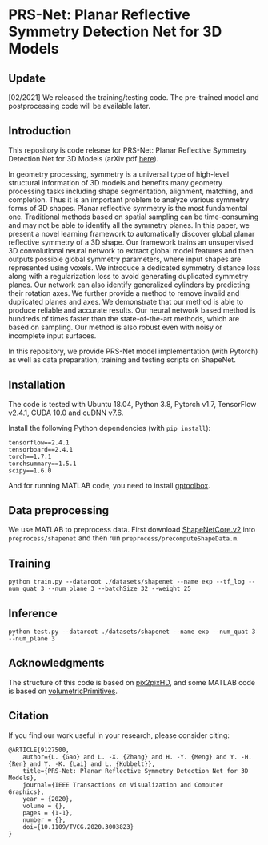 # PRS-Net: Planar Reflective Symmetry Detection Net for 3D Models

## Update
[02/2021] We released the training/testing code. The pre-trained model and postprocessing code will be available later.

## Introduction
This repository is code release for PRS-Net: Planar Reflective Symmetry Detection Net for 3D Models (arXiv pdf [here](https://arxiv.org/pdf/1910.06511.pdf)).

In geometry processing, symmetry is a universal type of high-level structural information of 3D models and benefits many geometry processing tasks including shape segmentation, alignment, matching, and completion. Thus it is an important problem to analyze various symmetry forms of 3D shapes. Planar reflective symmetry is the most fundamental one. Traditional methods based on spatial sampling can be time-consuming and may not be able to identify all the symmetry planes. In this paper, we present a novel learning framework to automatically discover global planar reflective symmetry of a 3D shape. Our framework trains an unsupervised 3D convolutional neural network to extract global model features and then outputs possible global symmetry parameters, where input shapes are represented using voxels. We introduce a dedicated symmetry distance loss along with a regularization loss to avoid generating duplicated symmetry planes. Our network can also identify generalized cylinders by predicting their rotation axes. We further provide a method to remove invalid and duplicated planes and axes. We demonstrate that our method is able to produce reliable and accurate results. Our neural network based method is hundreds of times faster than the state-of-the-art methods, which are based on sampling. Our method is also robust even with noisy or incomplete input surfaces.

In this repository, we provide PRS-Net model implementation (with Pytorch) as well as data preparation, training and testing scripts on ShapeNet.
## Installation

The code is tested with Ubuntu 18.04, Python 3.8, Pytorch v1.7, TensorFlow v2.4.1, CUDA 10.0 and cuDNN v7.6.

Install the following Python dependencies (with `pip install`):
    
    tensorflow==2.4.1
    tensorboard==2.4.1
    torch==1.7.1
    torchsummary==1.5.1
    scipy==1.6.0

And for running MATLAB code, you need to install [gptoolbox](https://github.com/alecjacobson/gptoolbox).


## Data preprocessing
We use MATLAB to preprocess data. First download [ShapeNetCore.v2](http://shapenet.cs.stanford.edu/shapenet/obj-zip/ShapeNetCore.v2/) into `preprocess/shapenet` and then run `preprocess/precomputeShapeData.m`.
## Training
    python train.py --dataroot ./datasets/shapenet --name exp --tf_log --num_quat 3 --num_plane 3 --batchSize 32 --weight 25
## Inference

    python test.py --dataroot ./datasets/shapenet --name exp --num_quat 3 --num_plane 3

## Acknowledgments
The structure of this code is based on [pix2pixHD](https://github.com/NVIDIA/pix2pixHD), and some MATLAB code is based on [volumetricPrimitives](https://github.com/shubhtuls/volumetricPrimitives).

## Citation

If you find our work useful in your research, please consider citing:

    @ARTICLE{9127500,
        author={L. {Gao} and L. -X. {Zhang} and H. -Y. {Meng} and Y. -H. {Ren} and Y. -K. {Lai} and L. {Kobbelt}},
        title={PRS-Net: Planar Reflective Symmetry Detection Net for 3D Models},
        journal={IEEE Transactions on Visualization and Computer Graphics},
        year = {2020},
        volume = {},
        pages = {1-1},
        number = {},
        doi={10.1109/TVCG.2020.3003823}
    }
